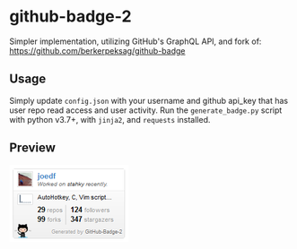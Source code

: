 # github-badge-2
 
Simpler implementation, utilizing GitHub's GraphQL API, and fork of:
https://github.com/berkerpeksag/github-badge

## Usage
Simply update `config.json` with your username and github api_key that has user repo read access and user activity. Run the `generate_badge.py` script with python v3.7+, with `jinja2`, and `requests` installed.

## Preview
![example](preview.png)